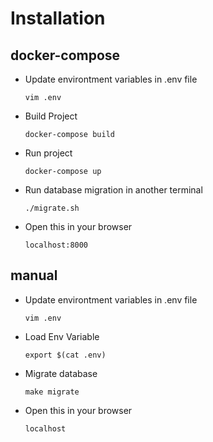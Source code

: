 # Installation

## docker-compose

- Update environtment variables in .env file
	```
	vim .env
	```
- Build Project
    ```
    docker-compose build
    ```
- Run project
    ```
    docker-compose up
    ```
- Run database migration in another terminal
    ```
    ./migrate.sh
    ```
- Open this in your browser
    ```
    localhost:8000
    ```

## manual

- Update environtment variables in .env file
	```
	vim .env
	```
- Load Env Variable
    ```
    export $(cat .env)
    ```
- Migrate database
    ```
    make migrate
    ```
- Open this in your browser
    ```
    localhost
    ```

